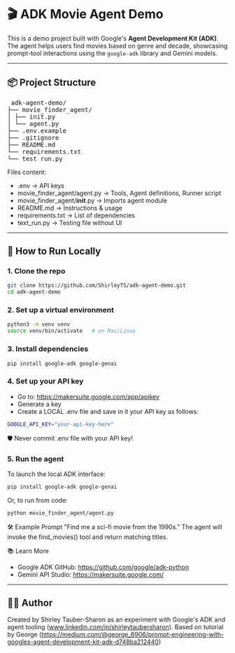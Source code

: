 # 🎬 ADK Movie Agent Demo

This is a demo project built with Google's **Agent Development Kit (ADK)**. The agent helps users find movies based on genre and decade, showcasing prompt-tool interactions using the `google-adk` library and Gemini models.

---

## 📦 Project Structure

<pre> adk-agent-demo/
├── movie_finder_agent/
│ ├── init.py
│ └── agent.py
├── .env.example
├── .gitignore
├── README.md
└── requirements.txt
└── test_run.py </pre>

Files content:

- .env -> API keys
- movie_finder_agent/agent.py -> Tools, Agent definitions, Runner script
- movie_finder_agent/__init__.py -> Imports agent module
- README.md -> Instructions & usage
- requirements.txt -> List of dependencies
- text_run.py -> Testing file without UI
  
---

## 🚀 How to Run Locally

### 1. Clone the repo
```bash
git clone https://github.com/ShirleyTS/adk-agent-demo.git
cd adk-agent-demo
```

### 2. Set up a virtual environment
```bash
python3 -m venv venv
source venv/bin/activate   # on Mac/Linux
```

### 3. Install dependencies
```bash
pip install google-adk google-genai
```

### 4. Set up your API key
- Go to: https://makersuite.google.com/app/apikey
- Generate a key
- Create a LOCAL .env file and save in it your API key as follows:
```bash
GOOGLE_API_KEY="your-api-key-here"
```
🛡️ Never commit .env file with your API key!

### 5. Run the agent
To launch the local ADK interface:
```bash
pip install google-adk google-genai
```
Or, to run from code:
```bash
python movie_finder_agent/agent.py
```
🛠 Example Prompt
"Find me a sci-fi movie from the 1990s."
The agent will invoke the find_movies() tool and return matching titles.

📚 Learn More
- Google ADK GitHub: https://github.com/google/adk-python
- Gemini API Studio: https://makersuite.google.com/

---

## 🧑‍💻 Author
Created by Shirley Tauber-Sharon as an experiment with Google's ADK and agent tooling (www.linkedin.com/in/shirleytaubersharon).
Based on tutorial by George (https://medium.com/@george_6906/prompt-engineering-with-googles-agent-development-kit-adk-d748ba212440)
